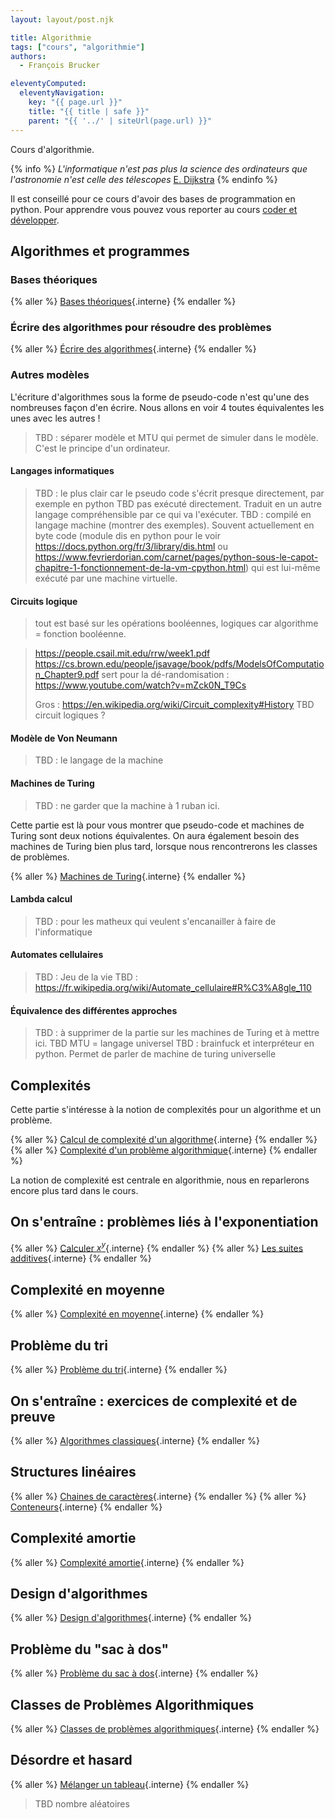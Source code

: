 ```yaml
---
layout: layout/post.njk

title: Algorithmie
tags: ["cours", "algorithmie"]
authors:
  - François Brucker

eleventyComputed:
  eleventyNavigation:
    key: "{{ page.url }}"
    title: "{{ title | safe }}"
    parent: "{{ '../' | siteUrl(page.url) }}"
---
```


Cours d'algorithmie.

{% info %}
_L'informatique n'est pas plus la science des ordinateurs que l'astronomie n'est celle des télescopes_ [E. Dijkstra](https://fr.wikipedia.org/wiki/Edsger_Dijkstra)
{% endinfo %}

Il est conseillé pour ce cours d'avoir des bases de programmation en python. Pour apprendre vous pouvez vous reporter au cours [coder et développer](/cours/coder-et-développer).

## Algorithmes et programmes

### <span id="bases-théoriques"></span>Bases théoriques

{% aller %}
[Bases théoriques](./bases-théoriques){.interne}
{% endaller %}

### <span id="écrire-algorithmes"></span>Écrire des algorithmes pour résoudre des problèmes

{% aller %}
[Écrire des algorithmes](./écrire-algorithmes){.interne}
{% endaller %}

### Autres modèles

L'écriture d'algorithmes sous la forme de pseudo-code n'est qu'une des nombreuses façon d'en écrire. Nous allons en voir 4 toutes équivalentes les unes avec les autres !

> TBD : séparer modèle et MTU qui permet de simuler dans le modèle. C'est le principe d'un ordinateur.

#### Langages informatiques

> TBD : le plus clair car le pseudo code s'écrit presque directement, par exemple en python
> TBD pas exécuté directement. Traduit en un autre langage compréhensible par ce qui va l'exécuter. 
> TBD : compilé en langage machine (montrer des exemples). Souvent actuellement en byte code (module dis en python pour le voir <https://docs.python.org/fr/3/library/dis.html> ou <https://www.fevrierdorian.com/carnet/pages/python-sous-le-capot-chapitre-1-fonctionnement-de-la-vm-cpython.html>) qui est lui-même exécuté par une machine virtuelle.

#### Circuits logique

> tout est basé sur les opérations booléennes, logiques car algorithme = fonction booléenne.

> <https://people.csail.mit.edu/rrw/week1.pdf>
> <https://cs.brown.edu/people/jsavage/book/pdfs/ModelsOfComputation_Chapter9.pdf>
> sert pour la dé-randomisation : <https://www.youtube.com/watch?v=mZck0N_T9Cs>
> 
> Gros : <https://en.wikipedia.org/wiki/Circuit_complexity#History>
> TBD circuit logiques ?

#### Modèle de Von Neumann

> TBD : le langage de la machine
>

#### Machines de Turing

> TBD : ne garder que la machine à 1 ruban ici.

Cette partie est là pour vous montrer que pseudo-code et machines de Turing sont deux notions équivalentes. On aura également besoin des machines de Turing bien plus tard, lorsque nous rencontrerons les classes de problèmes.

{% aller %}
[Machines de Turing](./machine-turing){.interne}
{% endaller %}

#### Lambda calcul

> TBD : pour les matheux qui veulent s'encanailler à faire de l'informatique

#### Automates cellulaires

> TBD : Jeu de la vie
> TBD : <https://fr.wikipedia.org/wiki/Automate_cellulaire#R%C3%A8gle_110>

#### Équivalence des différentes approches

> TBD : à supprimer de la partie sur les machines de Turing et à mettre ici.
> TBD MTU = langage universel
> TBD : brainfuck et interpréteur en python. Permet de parler de machine de turing universelle

## Complexités

Cette partie s'intéresse à la notion de complexités pour un algorithme et un problème.

{% aller %}
[Calcul de complexité d'un algorithme](./complexité-calculs){.interne}
{% endaller %}
{% aller %}
[Complexité d'un problème algorithmique](./complexité-problème){.interne}
{% endaller %}

La notion de complexité est centrale en algorithmie, nous en reparlerons encore plus tard dans le cours.

## On s'entraîne : problèmes liés à l'exponentiation

{% aller %}
[Calculer $x^y$](./projet-exponentiation){.interne}
{% endaller %}
{% aller %}
[Les suites additives](./projet-suite-additive){.interne}
{% endaller %}

## Complexité en moyenne

{% aller %}
[Complexité en moyenne](./complexité-moyenne){.interne}
{% endaller %}

## Problème du tri

{% aller %}
[Problème du tri](./problème-tris){.interne}
{% endaller %}

## On s'entraîne : exercices de complexité et de preuve

{% aller %}
[Algorithmes classiques](./projet-classiques){.interne}
{% endaller %}

## Structures linéaires

{% aller %}
[Chaines de caractères](./structure-chaine-de-caractères){.interne}
{% endaller %}
{% aller %}
[Conteneurs](./structure-conteneurs){.interne}
{% endaller %}

## Complexité amortie

{% aller %}
[Complexité amortie](./complexité-amortie){.interne}
{% endaller %}

## Design d'algorithmes

{% aller %}
[Design d'algorithmes](./design-algorithmes){.interne}
{% endaller %}

## Problème du "sac à dos"

{% aller %}
[Problème du sac à dos](./problème-sac-à-dos){.interne}
{% endaller %}

## Classes de Problèmes Algorithmiques

{% aller %}
[Classes de problèmes algorithmiques](./classes-problèmes){.interne}
{% endaller %}


## Désordre et hasard

{% aller %}
[Mélanger un tableau](./projet-mélange){.interne}
{% endaller %}

> TBD nombre aléatoires

